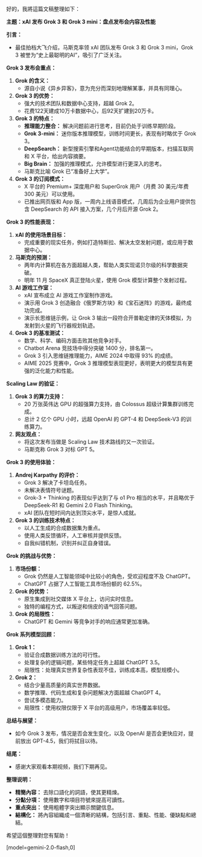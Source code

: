 好的，我將這篇文稿整理如下：

**主题：xAI 发布 Grok 3 和 Grok 3 mini：盘点发布会内容及性能**

**引言：**

*   最佳拍档大飞介绍，马斯克率领 xAI 团队发布 Grok 3 和 Grok 3 mini，Grok 3 被誉为“史上最聪明的AI”，吸引了广泛关注。

**Grok 3 发布会重点：**

1.  **Grok 的含义：**
    *   源自小说《异乡异客》，意为充分而深刻地理解某事，并具有同理心。
2.  **Grok 3 的优势：**
    *   强大的技术团队和数据中心支持，超越 Grok 2。
    *   花费122天建成10万卡数据中心，后92天扩建到20万卡。
3.  **Grok 3 的特点：**
    *   **推理能力整合：** 解决问题前进行思考，目前仍处于训练早期阶段。
    *   **Grok 3-mini：** 迷你版本推理模型，训练时间更长，表现有时略优于 Grok 3。
    *   **DeepSearch：** 新型搜索引擎和Agent功能结合的早期版本，扫描互联网和 X 平台，给出内容摘要。
    *   **Big Brain：** 加强的推理模式，允许模型进行更深入的思考。
    *   马斯克比喻 Grok 已“准备好上大学”。
4.  **Grok 3 的订阅模式：**
    *   X 平台的 Premium+ 深度用户和 SuperGrok 用户（月费 30 美元/年费 300 美元）可以使用。
    *   已推出网页版和 App 版，一周内上线语音模式，几周后为企业用户提供包含 DeepSearch 的 API 接入方案，几个月后开源 Grok 2。

**Grok 3 的性能表现：**

1.  **xAI 的使用场景目标：**
    *   完成重要的现实任务，例如打造特斯拉、解决太空发射问题，或应用于数据中心。
2.  **马斯克的预测：**
    *   两年内计算机在各方面超越人类，帮助人类实现诺贝尔级的科学数据突破。
    *   明年 11 月 SpaceX 真正登陆火星，使用 Grok 模型计算整个发射过程。
3.  **AI 游戏工作室：**
    *   xAI 宣布成立 AI 游戏工作室制作游戏。
    *   演示用 Grok 3 创造融合《俄罗斯方块》和《宝石迷阵》的游戏，最终成功完成。
    *   演示长思维链示例，让 Grok 3 输出一段符合开普勒定律的天体模拟，为发射到火星的飞行器规划轨迹。
4.  **Grok 3 的基准测试：**
    *   数学、科学、编码方面击败其他竞争对手。
    *   Chatbot Arena 竞技场中得分突破 1400 分，排名第一。
    *   Grok 3 引入思维链推理能力，AIME 2024 中取得 93% 的成绩。
    *   AIME 2025 竞赛中，Grok 3 推理模型表现更好，表明更大的模型具有更强的泛化能力和性能。

**Scaling Law 的验证：**

1.  **Grok 3 的算力支持：**
    *   20 万张英伟达 GPU 的超强算力支持，由 Colossus 超级计算集群训练完成。
    *   总计 2 亿个 GPU 小时，远超 OpenAI 的 GPT-4 和 DeepSeek-V3 的训练算力。
2.  **网友观点：**
    *   将这次发布当做是 Scaling Law 技术路线的又一次验证。
    *   马斯克称 Grok 3 对标 GPT 5。

**Grok 3 的使用体验：**

1.  **Andrej Karpathy 的评价：**
    *   Grok 3 解决了卡坦岛任务。
    *   未解决表情符号谜题。
    *   Grok-3 + Thinking 的表现似乎达到了与 o1 Pro 相当的水平，并且略优于 DeepSeek-R1 和 Gemini 2.0 Flash Thinking。
    *   xAI 团队在短时间内达到顶尖水平，是惊人成就。
2.  **Grok 3 的训练技术特点：**
    *   以人工生成的合成数据集为重点。
    *   使用人类反馈循环，人工审核并提供反馈。
    *   自我纠错机制，识别并纠正自身错误。

**Grok 的挑战与优势：**

1.  **市场份额：**
    *   Grok 仍然是人工智能领域中比较小的角色，受欢迎程度不及 ChatGPT。
    *   ChatGPT 占据了人工智能工具市场份额的 62.5%。
2.  **Grok 的优势：**
    *   原生集成到社交媒体 X 平台上，访问实时信息。
    *   独特的编程方式，以叛逆和俏皮的语气回答问题。
3.  **Grok 的局限性：**
    *   ChatGPT 和 Gemini 等竞争对手的响应通常更加准确。

**Grok 系列模型回顾：**

1.  **Grok 1：**
    *   验证合成数据训练方法的可行性。
    *   处理复杂的逻辑问题，某些特定任务上超越 ChatGPT 3.5。
    *   局限性：处理真实世界复杂性表现不佳，训练成本高，模型规模小。
2.  **Grok 2：**
    *   结合少量高质量的真实世界数据。
    *   数学推理、代码生成和复杂问题解决方面超越 ChatGPT 4。
    *   尝试多模态能力。
    *   局限性：使用权限仅限于 X 平台的高级用户，市场覆盖率较低。

**总结与展望：**

*   如今 Grok 3 发布，情况是否会发生变化，以及 OpenAI 是否会更快应对，提前放出 GPT-4.5，我们将拭目以待。

**结尾：**

*   感谢大家观看本期视频，我们下期再见。

**整理说明：**

*   **精簡內容：** 去除口語化的詞語，使其更精煉。
*   **分點分項：** 使用數字和項目符號來提高可讀性。
*   **重点突出：** 使用粗體字突出顯示關鍵信息。
*   **結構化：** 將內容組織成一個清晰的結構，包括引言、重點、性能、優缺點和總結。

希望這個整理對您有幫助！

[model=gemini-2.0-flash,0]
